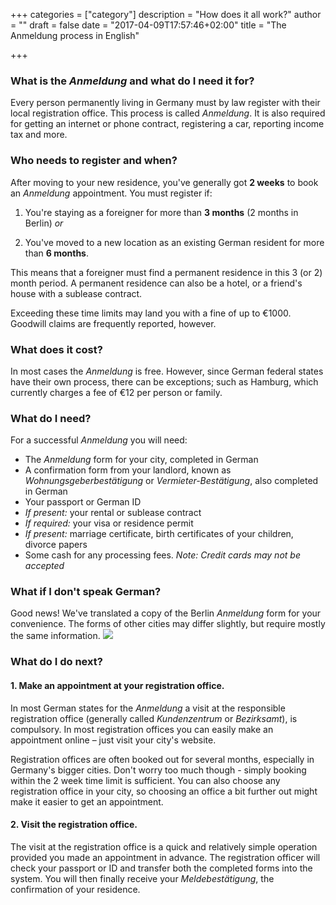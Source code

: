 +++
categories = ["category"]
description = "How does it all work?"
author = ""
draft = false
date = "2017-04-09T17:57:46+02:00"
title = "The Anmeldung process in English"

+++

### What is the *Anmeldung* and what do I need it for?

Every person permanently living in Germany must by law register with their local registration office. This process is called *Anmeldung*. It is also required for getting an internet or phone contract, registering a car, reporting income tax and more.

### Who needs to register and when?

After moving to your new residence, you've generally got **2 weeks** to book an *Anmeldung* appointment. You must register if:

1. You're staying as a foreigner for more than **3 months** (2 months in Berlin) *or*

2. You've moved to a new location as an existing German resident for more than **6 months**.

This means that a foreigner must find a permanent residence in this 3 (or 2) month period. A permanent residence can also be a hotel, or a friend's house with a sublease contract.

Exceeding these time limits may land you with a fine of up to €1000. Goodwill claims are frequently reported, however.

### What does it cost?

In most cases the *Anmeldung* is free. However, since German federal states have their own process, there can be exceptions; such as Hamburg, which currently charges a fee of €12 per person or family.

### What do I need?

For a successful *Anmeldung* you will need:

-	The *Anmeldung* form for your city, completed in German
-	A confirmation form from your landlord, known as *Wohnungsgeberbestätigung* or *Vermieter-Bestätigung*, also completed in German
-	Your passport or German ID
-	*If present:* your rental or sublease contract
-	*If required:* your visa or residence permit
-	*If present:* marriage certificate, birth certificates of your children, divorce papers
-	Some cash for any processing fees. *Note: Credit cards may not be accepted*

### What if I don't speak German?

Good news! We've translated a copy of the Berlin *Anmeldung* form for your convenience. The forms of other cities may differ slightly, but require mostly the same information.
[<img src="/example_form.png">](/example_form.png)

### What do I do next?

#### 1. Make an appointment at your registration office.

In most German states for the *Anmeldung* a visit at the responsible registration office (generally called *Kundenzentrum* or *Bezirksamt*), is compulsory. In most registration offices you can easily make an appointment online – just visit your city's website.

Registration offices are often booked out for several months, especially in Germany's bigger cities. Don't worry too much though - simply booking within the 2 week time limit is sufficient. You can also choose any registration office in your city, so choosing an office a bit further out might make it easier to get an appointment.

#### 2. Visit the registration office.

The visit at the registration office is a quick and relatively simple operation provided you made an appointment in advance. The registration officer will check your passport or ID and transfer both the completed forms into the system. You will then finally receive your *Meldebestätigung*, the confirmation of your residence.
